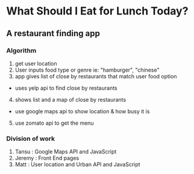 # What Should I Eat for Lunch Today?

## A restaurant finding app

### Algorithm
1. get user location
2. User inputs food type or genre ie: "hamburger", "chinese"
3. app gives list of close by restaurants that match user food option
  - uses yelp api to find close by restaurants
4. shows list and a map of close by restaurants
  - use google maps api to show location & how busy it is
5. use zomato api to get the menu 

### Division of work
1. Tansu : Google Maps API and JavaScript
2. Jeremy : Front End pages
3. Matt : User location and Urban API and JavaScript